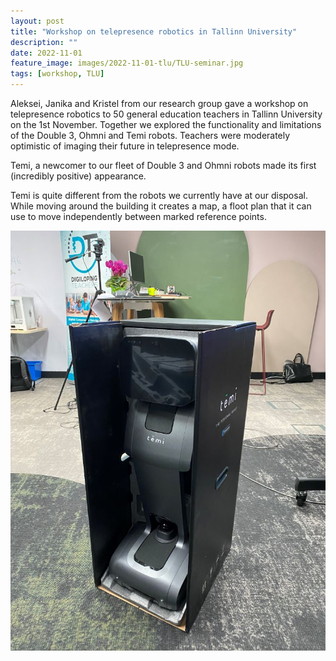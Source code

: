 ```yaml
---
layout: post
title: "Workshop on telepresence robotics in Tallinn University"
description: ""
date: 2022-11-01
feature_image: images/2022-11-01-tlu/TLU-seminar.jpg
tags: [workshop, TLU]
---
```


Aleksei, Janika and Kristel from our research group gave a workshop on telepresence robotics to 50 general education teachers in Tallinn University on the 1st November. Together we explored the functionality and limitations of the Double 3, Ohmni and Temi robots. Teachers were moderately optimistic of imaging their future in telepresence mode.

Temi, a newcomer to our fleet of Double 3 and Ohmni robots made its first (incredibly positive) appearance. 

<!--more-->

Temi is quite different from the robots we currently have at our disposal. While moving around the building it creates a map, a floot plan that it can use to move independently between marked reference points.

![Temi robot](/images/2022-11-01-tlu/temi.jpg)


<!-- [[Official page of the event](https://www.tlu.ee/404.html)] -->